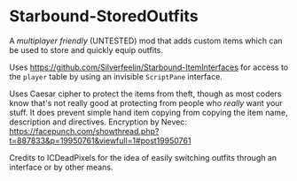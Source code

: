 # Starbound-StoredOutfits
A *multiplayer friendly* (UNTESTED) mod that adds custom items which can be used to store and quickly equip outfits.

Uses https://github.com/Silverfeelin/Starbound-ItemInterfaces for access to the `player` table by using an invisible `ScriptPane` interface.

Uses Caesar cipher to protect the items from theft, though as most coders know that's not really good at protecting from people who *really* want your stuff. It does prevent simple hand item copying from copying the item name, description and directives.
Encryption by Nevec: https://facepunch.com/showthread.php?t=887833&p=19950761&viewfull=1#post19950761

Credits to ICDeadPixels for the idea of easily switching outfits through an interface or by other means.
